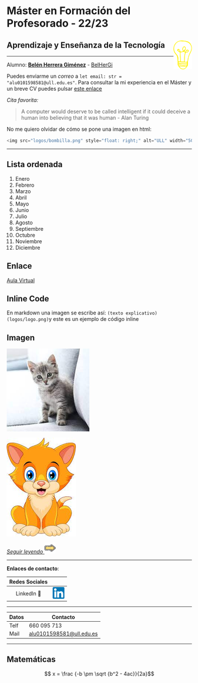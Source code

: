 
# Máster en Formación del Profesorado - 22/23
## Aprendizaje y Enseñanza de la Tecnología <img src="logos/bombilla.png" style="float: right;" alt="ULL" width="50"/>
---




Alumno: **[Belén Herrera Giménez](https://campusdoctoradoyposgrado2223.ull.es/user/profile.php?id=917)** - [BelHerGi](https://github.com/BelHerGi)

Puedes enviarme un *correo* a `let email: str = "alu0101598581@ull.edu.es"`. Para consultar la mi experiencia en el Máster y un breve CV puedes pulsar [este enlace](master.md)

*Cita favorita:*
>A computer would deserve to be called intelligent if it could deceive a human into believing that it was human - Alan Turing


No me quiero olvidar de cómo se pone una imagen en html:

```python
<img src="logos/bombilla.png" style="float: right;" alt="ULL" width="50"/>

```



---

## Lista ordenada

1. Enero
2. Febrero
3. Marzo
4. Abril
5. Mayo
6. Junio
7. Julio
8. Agosto
9. Septiembre
10. Octubre
11. Noviembre
12. Diciembre

## Enlace

[Aula Virtual](https://campusdoctoradoyposgrado2223.ull.es/course/view.php?id=2223110052)

## Inline Code

En markdown una imagen se escribe así: `(texto explicativo)(logos/logo.png)`y este es un ejemplo de código inline

## Imagen
![](logos/gato.jpg)

![](logos/download.jpg)

[*Seguir leyendo* <img src="logos/flecha.png" width="30"/>](mas-info.md)

---

**Enlaces de contacto**:

|      Redes Sociales       |                                                                                                                   |
| :-----------------------: | :---------------------------------------------------------------------------------------------------------------: |
|   LinkedIn :briefcase:    |               [<img src="logos/linkedin.png" width="32">](hhttps://www.linkedin.com/in/belen-herrera-gim%C3%A9nez-5443213a/)                |

---

|   Datos |  Contacto   |
|------|---------------|
| Telf | 660 095 713  |
| Mail | alu0101598581@ull.edu.es|

---

## Matemáticas

$$ x = \frac {-b \pm \sqrt {b^2 - 4ac}}{2a}$$
